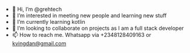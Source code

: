 - 👋 Hi, I’m @grehtech
- 👀 I’m interested in meeting new people and learning new stuff 
- 🌱 I’m currently learning kotlin
- 💞️ I’m looking to collaborate on projects as I am a full stack developer 
- 📫 How to reach me. Whatsapp via +2348128409163 or kvingdan@gmail.com 

<!---
grehtech/grehtech is a ✨ special ✨ repository because its `README.md` (this file) appears on your GitHub profile.
You can click the Preview link to take a look at your changes.
--->
